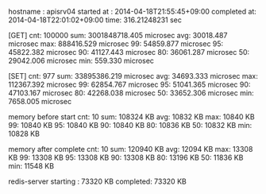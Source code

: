 hostname    : apisrv04
started at  : 2014-04-18T21:55:45+09:00
completed at: 2014-04-18T22:01:02+09:00
time: 316.21248231 sec

[GET]
cnt: 100000
sum: 3001848718.405 microsec
avg: 30018.487 microsec
max: 888416.529 microsec
 99: 54859.877 microsec
 95: 45822.382 microsec
 90: 41127.443 microsec
 80: 36061.287 microsec
 50: 29042.006 microsec
min:   559.330 microsec

[SET]
cnt: 977
sum: 33895386.219 microsec
avg: 34693.333 microsec
max: 112367.392 microsec
 99: 62854.767 microsec
 95: 51041.365 microsec
 90: 47103.167 microsec
 80: 42268.038 microsec
 50: 33652.306 microsec
min:  7658.005 microsec

memory before start
cnt: 10
sum: 108324 KB
avg: 10832 KB
max: 10840 KB
 99: 10840 KB
 95: 10840 KB
 90: 10840 KB
 80: 10836 KB
 50: 10832 KB
min: 10828 KB

memory after complete
cnt: 10
sum: 120940 KB
avg: 12094 KB
max: 13308 KB
 99: 13308 KB
 95: 13308 KB
 90: 13308 KB
 80: 13196 KB
 50: 11836 KB
min: 11548 KB

redis-server
starting : 73320 KB
completed: 73320 KB
